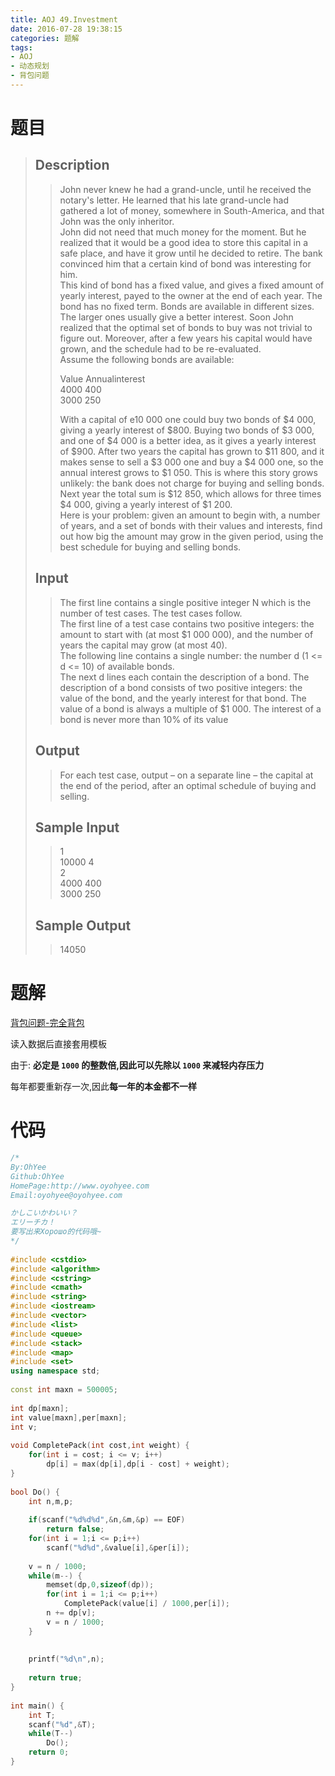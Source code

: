 ```yaml
---
title: AOJ 49.Investment
date: 2016-07-28 19:38:15
categories: 题解
tags:
- AOJ
- 动态规划
- 背包问题
---
```

# 题目
> 
> ## Description  
>> John never knew he had a grand-uncle, until he received the notary's letter. He learned that his late grand-uncle had gathered a lot of money, somewhere in South-America, and that John was the only inheritor.   
>> John did not need that much money for the moment. But he realized that it would be a good idea to store this capital in a safe place, and have it grow until he decided to retire. The bank convinced him that a certain kind of bond was interesting for him.   
>> This kind of bond has a fixed value, and gives a fixed amount of yearly interest, payed to the owner at the end of each year. The bond has no fixed term. Bonds are available in different sizes. The larger ones usually give a better interest. Soon John realized that the optimal set of bonds to buy was not trivial to figure out. Moreover, after a few years his capital would have grown, and the schedule had to be re-evaluated.   
>> Assume the following bonds are available:   
>>   
>> Value Annualinterest   
>> 4000 400   
>> 3000 250   
>>   
>> With a capital of e10 000 one could buy two bonds of $4 000, giving a yearly interest of $800. Buying two bonds of $3 000, and one of $4 000 is a better idea, as it gives a yearly interest of $900. After two years the capital has grown to $11 800, and it makes sense to sell a $3 000 one and buy a $4 000 one, so the annual interest grows to $1 050. This is where this story grows unlikely: the bank does not charge for buying and selling bonds. Next year the total sum is $12 850, which allows for three times $4 000, giving a yearly interest of $1 200.   
>> Here is your problem: given an amount to begin with, a number of years, and a set of bonds with their values and interests, find out how big the amount may grow in the given period, using the best schedule for buying and selling bonds.  
>>   
>> <!--more-->  
> 
> ## Input  
>> The first line contains a single positive integer N which is the number of test cases. The test cases follow.   
>> The first line of a test case contains two positive integers: the amount to start with (at most $1 000 000), and the number of years the capital may grow (at most 40).   
>> The following line contains a single number: the number d (1 <= d <= 10) of available bonds.   
>> The next d lines each contain the description of a bond. The description of a bond consists of two positive integers: the value of the bond, and the yearly interest for that bond. The value of a bond is always a multiple of $1 000. The interest of a bond is never more than 10% of its value  
>>   
> 
> ## Output  
>> For each test case, output – on a separate line – the capital at the end of the period, after an optimal schedule of buying and selling.   
>>   
>>   
> 
> ## Sample Input  
>> 1  
>> 10000 4  
>> 2  
>> 4000 400  
>> 3000 250  
>>   
> 
> ## Sample Output  
>> 14050  

# 题解

[背包问题-完全背包](/post/Algorithm/Package_Problem.html#完全背包问题)  

读入数据后直接套用模板  

由于: **必定是 `1000` 的整数倍,因此可以先除以 `1000` 来减轻内存压力**  

每年都要重新存一次,因此**每一年的本金都不一样**  

# 代码
```cpp Investment https://github.com/OhYee/sourcecode/tree/master/ACM 代码备份
/*
By:OhYee
Github:OhYee
HomePage:http://www.oyohyee.com
Email:oyohyee@oyohyee.com

かしこいかわいい？
エリーチカ！
要写出来Хорошо的代码哦~
*/
 
#include <cstdio>
#include <algorithm>
#include <cstring>
#include <cmath>
#include <string>
#include <iostream>
#include <vector>
#include <list>
#include <queue>
#include <stack>
#include <map>
#include <set>
using namespace std;
 
const int maxn = 500005;
 
int dp[maxn];
int value[maxn],per[maxn];
int v;
 
void CompletePack(int cost,int weight) {
    for(int i = cost; i <= v; i++)
        dp[i] = max(dp[i],dp[i - cost] + weight);
}
 
bool Do() {
    int n,m,p;
 
    if(scanf("%d%d%d",&n,&m,&p) == EOF)
        return false;
    for(int i = 1;i <= p;i++)
        scanf("%d%d",&value[i],&per[i]);
 
    v = n / 1000;
    while(m--) {
        memset(dp,0,sizeof(dp));
        for(int i = 1;i <= p;i++)
            CompletePack(value[i] / 1000,per[i]);
        n += dp[v];
        v = n / 1000;
    }
 
 
    printf("%d\n",n);
 
    return true;
}
 
int main() {
    int T;
    scanf("%d",&T);
    while(T--)
        Do();
    return 0;
}   
```